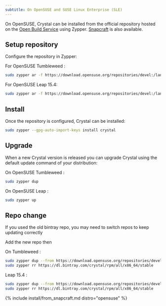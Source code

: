 ```yaml
---
subtitle: On OpenSUSE and SUSE Linux Enterprise (SLE)
---
```


On OpenSUSE, Crystal can be installed from the official repository hosted on the [Open Build Service](https://build.opensuse.org) using Zypper.
[Snapcraft](#snapcraft) is also available.

## Setup repository

Configure the repository in Zypper:

For OpenSUSE Tumbleweed :
```bash
sudo zypper ar -f https://download.opensuse.org/repositories/devel:/languages:/crystal/openSUSE_Tumbleweed/devel:languages:crystal.repo
```

For OpenSUSE Leap 15.4:
```bash
sudo zypper ar -f https://download.opensuse.org/repositories/devel:/languages:/crystal/15.4/devel:languages:crystal.repo
```

## Install

Once the repository is configured, Crystal can be installed:

```bash
sudo zypper --gpg-auto-import-keys install crystal
```

## Upgrade

When a new Crystal version is released you can upgrade Crystal using the default update command of your distribution:

On OpenSUSE Tumbleweed :
```bash
sudo zypper dup
```

On OpenSUSE Leap :
```bash
sudo zypper up
```

## Repo change

If you used the old bintray repo, you may need to switch repos to keep updating correctly

Add the new repo then

On Tumbleweed :
```bash
sudo zypper dup --from https://download.opensuse.org/repositories/devel:/languages:/crystal/openSUSE_Tumbleweed/ --allow-vendor-change
sudo zypper rr https://dl.bintray.com/crystal/rpm/all/x86_64/stable
```

Leap 15.4 :
```bash
sudo zypper dup --from https://download.opensuse.org/repositories/devel:/languages:/crystal/15.4/ --allow-vendor-change
sudo zypper rr https://dl.bintray.com/crystal/rpm/all/x86_64/stable
```

{% include install/from_snapcraft.md distro="opensuse" %}
